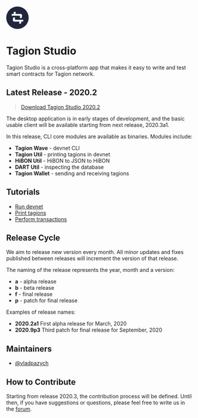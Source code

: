 <a href="https://tagion.org"><img alt="tagion logo" src="https://github.com/tagion/resources/raw/master/branding/logomark.svg?sanitize=true" alt="tagion.org" height="60"></a>

# Tagion Studio

Tagion Studio is a cross-platform app that makes it easy to write and test smart contracts for Tagion network.

## Latest Release - 2020.2

> [Download Tagion Studio 2020.2](https://github.com/tagion/studio/releases)

The desktop application is in early stages of development, and the basic usable client will be available starting from next release, 2020.3a1.

In this release, CLI core modules are available as binaries. Modules include:

* **Tagion Wave** - devnet CLI
* **Tagion Util** - printing tagions in devnet
* **HiBON Util** - HiBON to JSON to HiBON
* **DART Util** - inspecting the database
* **Tagion Wallet** - sending and receiving tagions


## Tutorials

* [Run devnet]()
* [Print tagions]()
* [Perform transactions]()


## Release Cycle

We aim to release new version every month. All minor updates and fixes published between releases will increment the version of that release.

The naming of the release represents the year, month and a version:

* **a** - alpha release
* **b** - beta release
* **f** - final release
* **p** - patch for final release

Examples of release names:

* **2020.2a1** First alpha release for March, 2020
* **2020.9p3** Third patch for final release for September, 2020

## Maintainers

- [@vladpazych](https://github.com/vladpazych)

## How to Contribute

Starting from release 2020.3, the contribution process will be defined. Until then, if you have suggestions or questions, please feel free to write us in the [forum](https://forum.tagion.org/t/starting-tagion-studio-project/28).